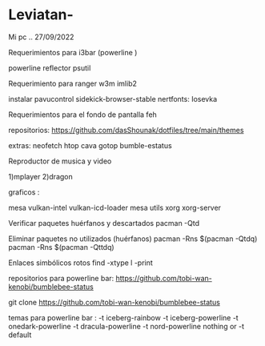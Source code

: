 # Leviatan-
Mi pc .. 27/09/2022



Requerimientos para i3bar (powerline ) 

powerline 
reflector 
psutil


Requerimiento para ranger 
w3m
imlib2


instalar
pavucontrol 
sidekick-browser-stable 
nertfonts: Iosevka 



Requerimientos para el fondo de pantalla
feh 


repositorios:
https://github.com/dasShounak/dotfiles/tree/main/themes

extras:
 neofetch
 htop
 cava 
 gotop 
 bumble-estatus 
 
 
 
 Reproductor de musica y video 
 
 1)mplayer 
 2)dragon 


graficos : 

mesa vulkan-intel vulkan-icd-loader
mesa utils 
xorg xorg-server 


Verificar paquetes huérfanos y descartados
pacman -Qtd

Eliminar paquetes no utilizados (huérfanos)
pacman -Rns $(pacman -Qtdq)
pacman -Rns $(pacman -Qttdq)

Enlaces simbólicos rotos
find -xtype l -print



repositorios para powerline bar: 
https://github.com/tobi-wan-kenobi/bumblebee-status

git clone https://github.com/tobi-wan-kenobi/bumblebee-status 



temas para powerline bar :
 -t iceberg-rainbow
 -t iceberg-powerline
 -t onedark-powerline
 -t dracula-powerline
 -t nord-powerline
 nothing or -t default
 
